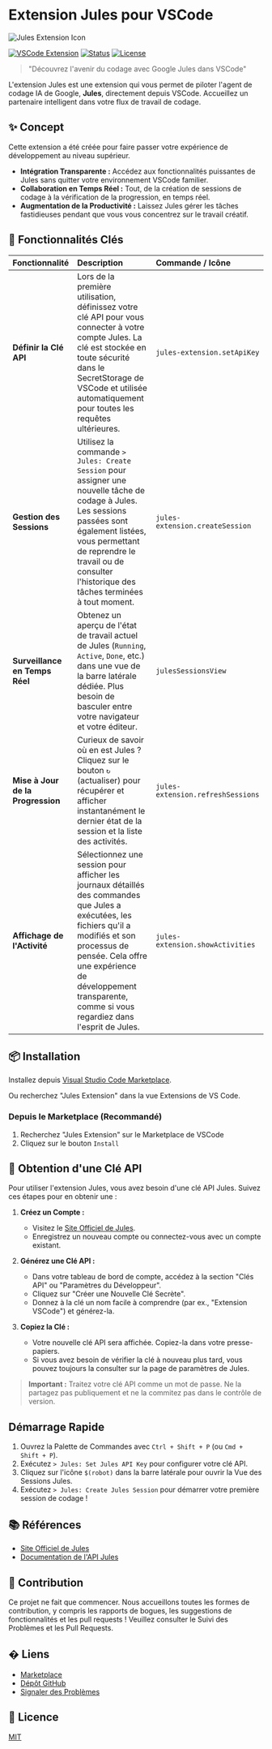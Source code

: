 # Extension Jules pour VSCode

![Jules Extension Icon](../jules-extension/icon.png)

[![VSCode Extension](https://img.shields.io/badge/VSCode-Extension-blue.svg)](https://marketplace.visualstudio.com/items?itemName=YOUR_PUBLISHER.jules-extension)
[![Status](https://img.shields.io/badge/status-development-yellow.svg)](#)
[![License](https://img.shields.io/badge/license-MIT-green.svg)](LICENSE)

> "Découvrez l'avenir du codage avec Google Jules dans VSCode"

L'extension Jules est une extension qui vous permet de piloter l'agent de codage IA de Google, **Jules**, directement depuis VSCode.
Accueillez un partenaire intelligent dans votre flux de travail de codage.

## ✨ Concept

Cette extension a été créée pour faire passer votre expérience de développement au niveau supérieur.

- **Intégration Transparente :** Accédez aux fonctionnalités puissantes de Jules sans quitter votre environnement VSCode familier.
- **Collaboration en Temps Réel :** Tout, de la création de sessions de codage à la vérification de la progression, en temps réel.
- **Augmentation de la Productivité :** Laissez Jules gérer les tâches fastidieuses pendant que vous vous concentrez sur le travail créatif.

## 🚀 Fonctionnalités Clés

| Fonctionnalité                    | Description                                                                                                                                                                                                                                                           | Commande / Icône                  |
| :-------------------------------- | :-------------------------------------------------------------------------------------------------------------------------------------------------------------------------------------------------------------------------------------------------------------------- | :-------------------------------- |
| **Définir la Clé API**            | Lors de la première utilisation, définissez votre clé API pour vous connecter à votre compte Jules. La clé est stockée en toute sécurité dans le SecretStorage de VSCode et utilisée automatiquement pour toutes les requêtes ultérieures.                            | `jules-extension.setApiKey`       |
| **Gestion des Sessions**          | Utilisez la commande `> Jules: Create Session` pour assigner une nouvelle tâche de codage à Jules. Les sessions passées sont également listées, vous permettant de reprendre le travail ou de consulter l'historique des tâches terminées à tout moment.              | `jules-extension.createSession`   |
| **Surveillance en Temps Réel**    | Obtenez un aperçu de l'état de travail actuel de Jules (`Running`, `Active`, `Done`, etc.) dans une vue de la barre latérale dédiée. Plus besoin de basculer entre votre navigateur et votre éditeur.                                                                 | `julesSessionsView`               |
| **Mise à Jour de la Progression** | Curieux de savoir où en est Jules ? Cliquez sur le bouton `↻` (actualiser) pour récupérer et afficher instantanément le dernier état de la session et la liste des activités.                                                                                         | `jules-extension.refreshSessions` |
| **Affichage de l'Activité**       | Sélectionnez une session pour afficher les journaux détaillés des commandes que Jules a exécutées, les fichiers qu'il a modifiés et son processus de pensée. Cela offre une expérience de développement transparente, comme si vous regardiez dans l'esprit de Jules. | `jules-extension.showActivities`  |


## 📦 Installation

Installez depuis [Visual Studio Code Marketplace](https://marketplace.visualstudio.com/items?itemName=HirokiMukai.jules-extension).

Ou recherchez "Jules Extension" dans la vue Extensions de VS Code.

### Depuis le Marketplace (Recommandé)

1.  Recherchez "Jules Extension" sur le Marketplace de VSCode
2.  Cliquez sur le bouton `Install`

## 🔑 Obtention d'une Clé API

Pour utiliser l'extension Jules, vous avez besoin d'une clé API Jules. Suivez ces étapes pour en obtenir une :

1.  **Créez un Compte :**

    - Visitez le [Site Officiel de Jules](https://jules.google/docs).
    - Enregistrez un nouveau compte ou connectez-vous avec un compte existant.

2.  **Générez une Clé API :**

    - Dans votre tableau de bord de compte, accédez à la section "Clés API" ou "Paramètres du Développeur".
    - Cliquez sur "Créer une Nouvelle Clé Secrète".
    - Donnez à la clé un nom facile à comprendre (par ex., "Extension VSCode") et générez-la.

3.  **Copiez la Clé :**
    - Votre nouvelle clé API sera affichée. Copiez-la dans votre presse-papiers.
    - Si vous avez besoin de vérifier la clé à nouveau plus tard, vous pouvez toujours la consulter sur la page de paramètres de Jules.

> **Important :** Traitez votre clé API comme un mot de passe. Ne la partagez pas publiquement et ne la commitez pas dans le contrôle de version.

## Démarrage Rapide

1.  Ouvrez la Palette de Commandes avec `Ctrl + Shift + P` (ou `Cmd + Shift + P`).
2.  Exécutez `> Jules: Set Jules API Key` pour configurer votre clé API.
3.  Cliquez sur l'icône `$(robot)` dans la barre latérale pour ouvrir la Vue des Sessions Jules.
4.  Exécutez `> Jules: Create Jules Session` pour démarrer votre première session de codage !

## 📚 Références

- [Site Officiel de Jules](https://jules.google/docs)
- [Documentation de l'API Jules](https://developers.google.com/jules/api)

## 🤝 Contribution

Ce projet ne fait que commencer. Nous accueillons toutes les formes de contribution, y compris les rapports de bogues, les suggestions de fonctionnalités et les pull requests !
Veuillez consulter le Suivi des Problèmes et les Pull Requests.

## � Liens

- [Marketplace](https://marketplace.visualstudio.com/items?itemName=HirokiMukai.jules-extension)
- [Dépôt GitHub](https://github.com/is0692vs/jules-extension.git)
- [Signaler des Problèmes](https://github.com/is0692vs/jules-extension/issues)

## 📝 Licence

[MIT](../../LICENSE)
